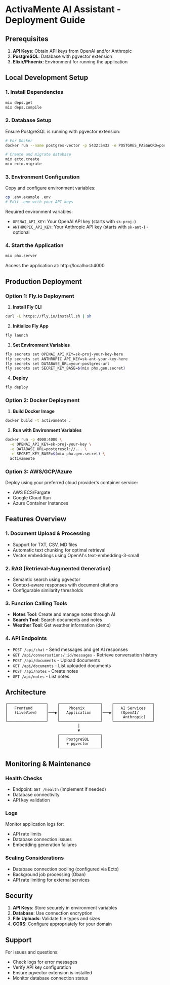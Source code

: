 # ActivaMente AI Assistant - Deployment Guide

## Prerequisites

1. **API Keys**: Obtain API keys from OpenAI and/or Anthropic
2. **PostgreSQL**: Database with pgvector extension
3. **Elixir/Phoenix**: Environment for running the application

## Local Development Setup

### 1. Install Dependencies
```bash
mix deps.get
mix deps.compile
```

### 2. Database Setup
Ensure PostgreSQL is running with pgvector extension:
```bash
# For Docker
docker run --name postgres-vector -p 5432:5432 -e POSTGRES_PASSWORD=postgres -d pgvector/pgvector:pg17

# Create and migrate database
mix ecto.create
mix ecto.migrate
```

### 3. Environment Configuration
Copy and configure environment variables:
```bash
cp .env.example .env
# Edit .env with your API keys
```

Required environment variables:
- `OPENAI_API_KEY`: Your OpenAI API key (starts with `sk-proj-`)
- `ANTHROPIC_API_KEY`: Your Anthropic API key (starts with `sk-ant-`) - optional

### 4. Start the Application
```bash
mix phx.server
```

Access the application at: http://localhost:4000

## Production Deployment

### Option 1: Fly.io Deployment

1. **Install Fly CLI**
```bash
curl -L https://fly.io/install.sh | sh
```

2. **Initialize Fly App**
```bash
fly launch
```

3. **Set Environment Variables**
```bash
fly secrets set OPENAI_API_KEY=sk-proj-your-key-here
fly secrets set ANTHROPIC_API_KEY=sk-ant-your-key-here
fly secrets set DATABASE_URL=your-postgres-url
fly secrets set SECRET_KEY_BASE=$(mix phx.gen.secret)
```

4. **Deploy**
```bash
fly deploy
```

### Option 2: Docker Deployment

1. **Build Docker Image**
```bash
docker build -t activamente .
```

2. **Run with Environment Variables**
```bash
docker run -p 4000:4000 \
  -e OPENAI_API_KEY=sk-proj-your-key \
  -e DATABASE_URL=postgresql://... \
  -e SECRET_KEY_BASE=$(mix phx.gen.secret) \
  activamente
```

### Option 3: AWS/GCP/Azure

Deploy using your preferred cloud provider's container service:
- AWS ECS/Fargate
- Google Cloud Run
- Azure Container Instances

## Features Overview

### 1. Document Upload & Processing
- Support for TXT, CSV, MD files
- Automatic text chunking for optimal retrieval
- Vector embeddings using OpenAI's text-embedding-3-small

### 2. RAG (Retrieval-Augmented Generation)
- Semantic search using pgvector
- Context-aware responses with document citations
- Configurable similarity thresholds

### 3. Function Calling Tools
- **Notes Tool**: Create and manage notes through AI
- **Search Tool**: Search documents and notes
- **Weather Tool**: Get weather information (demo)

### 4. API Endpoints
- `POST /api/chat` - Send messages and get AI responses
- `GET /api/conversations/:id/messages` - Retrieve conversation history
- `POST /api/documents` - Upload documents
- `GET /api/documents` - List uploaded documents
- `POST /api/notes` - Create notes
- `GET /api/notes` - List notes

## Architecture

```
┌─────────────────┐    ┌──────────────────┐    ┌─────────────────┐
│   Frontend      │    │    Phoenix       │    │   AI Services   │
│   (LiveView)    │───▶│   Application    │───▶│   (OpenAI/      │
│                 │    │                  │    │    Anthropic)   │
└─────────────────┘    └──────────────────┘    └─────────────────┘
                                │
                                ▼
                       ┌──────────────────┐
                       │   PostgreSQL     │
                       │   + pgvector     │
                       └──────────────────┘
```

## Monitoring & Maintenance

### Health Checks
- Endpoint: `GET /health` (implement if needed)
- Database connectivity
- API key validation

### Logs
Monitor application logs for:
- API rate limits
- Database connection issues
- Embedding generation failures

### Scaling Considerations
- Database connection pooling (configured via Ecto)
- Background job processing (Oban)
- API rate limiting for external services

## Security

1. **API Keys**: Store securely in environment variables
2. **Database**: Use connection encryption
3. **File Uploads**: Validate file types and sizes
4. **CORS**: Configure appropriately for your domain

## Support

For issues and questions:
- Check logs for error messages
- Verify API key configuration
- Ensure pgvector extension is installed
- Monitor database connection status